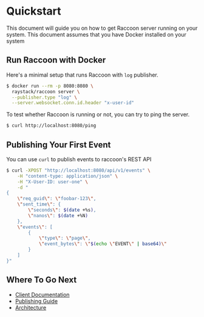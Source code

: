 # Quickstart

This document will guide you on how to get Raccoon server running on your system. This document assumes that you have Docker installed on your system

## Run Raccoon with Docker 

Here's a minimal setup that runs Raccoon with `log` publisher. 

```bash
$ docker run --rm -p 8080:8080 \
  raystack/raccoon server \
  --publisher.type "log" \
  --server.websocket.conn.id.header "x-user-id"
```

To test whether Raccoon is running or not, you can try to ping the server.

```bash
$ curl http://localhost:8080/ping
```

## Publishing Your First Event

You can use `curl` to publish events to raccoon's REST API

```bash
$ curl -XPOST "http://localhost:8080/api/v1/events" \
    -H "content-type: application/json" \
    -H "X-User-ID: user-one" \
    -d "
{
    \"req_guid\": \"foobar-123\",
    \"sent_time\": {
        \"seconds\": $(date +%s),
        \"nanos\": $(date +%N)
    },
    \"events\": [
        {
            \"type\": \"page\",
            \"event_bytes\": \"$(echo \"EVENT\" | base64)\"
        }
    ]
}"
```

## Where To Go Next

* [Client Documentation](clients/overview.md)
* [Publishing Guide](guides/publishing.md)
* [Architecture](concepts/architecture.md)
